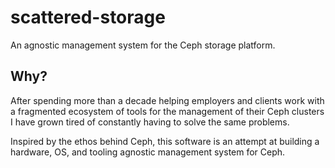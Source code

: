 # scattered-storage
An agnostic management system for the Ceph storage platform.

## Why?
After spending more than a decade helping employers and clients work with 
a fragmented ecosystem of tools for the management of their Ceph clusters 
I have grown tired of constantly having to solve the same problems.

Inspired by the ethos behind Ceph, this software is an attempt at building 
a hardware, OS, and tooling agnostic management system for Ceph.